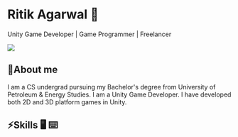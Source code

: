 # Ritik Agarwal 🙂

Unity Game Developer | Game Programmer | Freelancer

![](https://github-readme-stats.vercel.app/api?username=Ritik210&show_icons=true&line_height=30)

## 🧐About me

I am a CS undergrad pursuing my Bachelor's degree from University of Petroleum & Energy Studies. I am a Unity Game Developer. I have developed both 2D and 3D platform games in Unity.

## ⚡Skills :desktop_computer: :keyboard:

<!--
**Ritik210/Ritik210** is a ✨ _special_ ✨ repository because its `README.md` (this file) appears on your GitHub profile.

Here are some ideas to get you started:

- 🔭 I’m currently working on ...
- 🌱 I’m currently learning ...
- 👯 I’m looking to collaborate on ...
- 🤔 I’m looking for help with ...
- 💬 Ask me about ...
- 📫 How to reach me: ...
- 😄 Pronouns: ...
- ⚡ Fun fact: ...
-->
